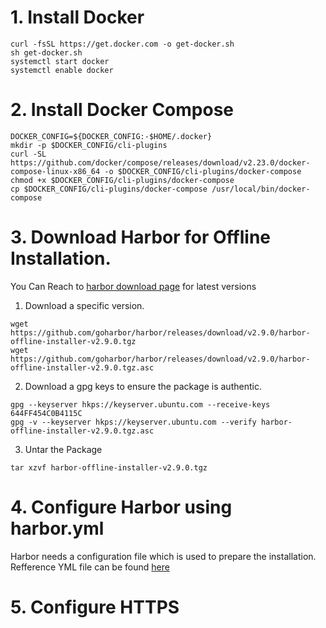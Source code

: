 # 1. Install Docker

```
curl -fsSL https://get.docker.com -o get-docker.sh
sh get-docker.sh
systemctl start docker
systemctl enable docker
```
# 2. Install Docker Compose
```
DOCKER_CONFIG=${DOCKER_CONFIG:-$HOME/.docker}
mkdir -p $DOCKER_CONFIG/cli-plugins
curl -SL https://github.com/docker/compose/releases/download/v2.23.0/docker-compose-linux-x86_64 -o $DOCKER_CONFIG/cli-plugins/docker-compose
chmod +x $DOCKER_CONFIG/cli-plugins/docker-compose
cp $DOCKER_CONFIG/cli-plugins/docker-compose /usr/local/bin/docker-compose
```

# 3. Download Harbor for Offline Installation.
You Can Reach to [harbor download page](https://github.com/goharbor/harbor/releases) for latest versions 

1. Download a specific version.
```
wget https://github.com/goharbor/harbor/releases/download/v2.9.0/harbor-offline-installer-v2.9.0.tgz
wget https://github.com/goharbor/harbor/releases/download/v2.9.0/harbor-offline-installer-v2.9.0.tgz.asc
```
2. Download a gpg keys to ensure the package is authentic.
```
gpg --keyserver hkps://keyserver.ubuntu.com --receive-keys 644FF454C0B4115C
gpg -v --keyserver hkps://keyserver.ubuntu.com --verify harbor-offline-installer-v2.9.0.tgz.asc

```
3. Untar the Package 

`tar xzvf harbor-offline-installer-v2.9.0.tgz`

# 4. Configure Harbor using harbor.yml
Harbor needs a configuration file which is used to prepare the installation.
Refference YML file can be found [here](../artifacts/basic-harbor.yml)

# 5. Configure HTTPS